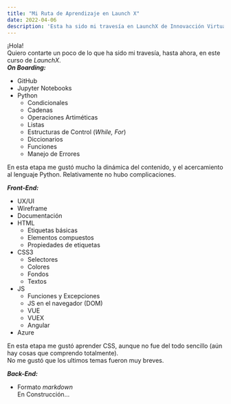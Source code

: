 ```yaml
---
title: "Mi Ruta de Aprendizaje en Launch X"
date: 2022-04-06
description: 'Esta ha sido mi travesía en LaunchX de Innovacción Virtual'
---
```


¡Hola!  
Quiero contarte un poco de lo que ha sido mi travesía, hasta ahora, en este curso de *LaunchX*.  
***On Boarding:***  
- GitHub  
- Jupyter Notebooks  
- Python  
  - Condicionales  
  - Cadenas  
  - Operaciones Artiméticas  
  - Listas  
  - Estructuras de Control (*While, For*)  
  - Diccionarios  
  - Funciones  
  - Manejo de Errores  

En esta etapa me gustó mucho la dinámica del contenido, y el acercamiento al lenguaje Python. Relativamente no hubo complicaciones.  

***Front-End:***
- UX/UI  
- Wireframe   
- Documentación  
- HTML 
  - Etiquetas básicas  
  - Elementos compuestos  
  - Propiedades de etiquetas   
- CSS3  
  - Selectores  
  - Colores  
  - Fondos  
  - Textos  
- JS  
  - Funciones y Excepciones  
  - JS en el navegador (DOM)  
  - VUE  
  - VUEX  
  - Angular  
- Azure  

En esta etapa me gustó aprender CSS, aunque no fue del todo sencillo (aún hay cosas que comprendo totalmente).  
No me gustó que los ultimos temas fueron muy breves.  

***Back-End:***
- Formato *markdown*  
En Construcción...  
